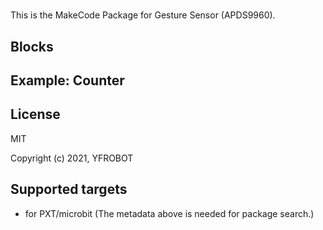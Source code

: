 # 
This is the MakeCode Package for Gesture Sensor (APDS9960).


## Blocks



## Example: Counter



## License

MIT

Copyright (c) 2021, YFROBOT  


## Supported targets

* for PXT/microbit
  (The metadata above is needed for package search.)
